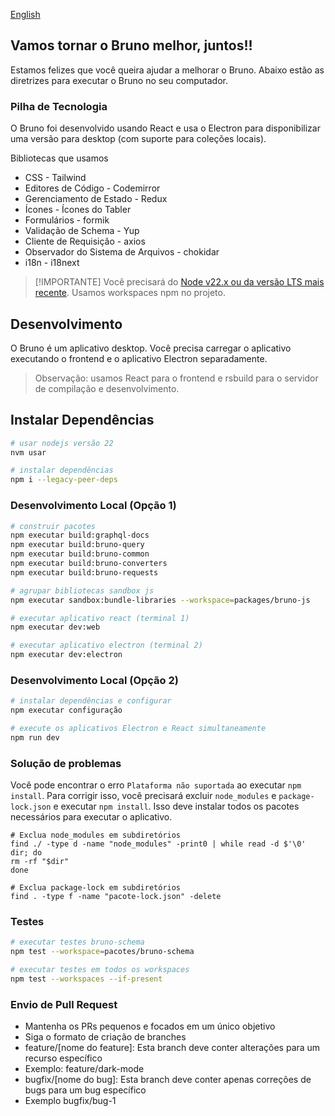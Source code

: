 [English](../../contributing.md)

## Vamos tornar o Bruno melhor, juntos!!

Estamos felizes que você queira ajudar a melhorar o Bruno. Abaixo estão as diretrizes para executar o Bruno no seu computador.

### Pilha de Tecnologia

O Bruno foi desenvolvido usando React e usa o Electron para disponibilizar uma versão para desktop (com suporte para coleções locais).

Bibliotecas que usamos

- CSS - Tailwind
- Editores de Código - Codemirror
- Gerenciamento de Estado - Redux
- Ícones - Ícones do Tabler
- Formulários - formik
- Validação de Schema - Yup
- Cliente de Requisição - axios
- Observador do Sistema de Arquivos - chokidar
- i18n - i18next

> [!IMPORTANTE]
> Você precisará do [Node v22.x ou da versão LTS mais recente](https://nodejs.org/en/). Usamos workspaces npm no projeto.

## Desenvolvimento

O Bruno é um aplicativo desktop. Você precisa carregar o aplicativo executando o frontend e o aplicativo Electron separadamente.

> Observação: usamos React para o frontend e rsbuild para o servidor de compilação e desenvolvimento.

## Instalar Dependências

```bash
# usar nodejs versão 22
nvm usar

# instalar dependências
npm i --legacy-peer-deps
```

### Desenvolvimento Local (Opção 1)

```bash
# construir pacotes
npm executar build:graphql-docs
npm executar build:bruno-query
npm executar build:bruno-common
npm executar build:bruno-converters
npm executar build:bruno-requests

# agrupar bibliotecas sandbox js
npm executar sandbox:bundle-libraries --workspace=packages/bruno-js

# executar aplicativo react (terminal 1)
npm executar dev:web

# executar aplicativo electron (terminal 2)
npm executar dev:electron
```

### Desenvolvimento Local (Opção 2)

```bash
# instalar dependências e configurar
npm executar configuração

# execute os aplicativos Electron e React simultaneamente
npm run dev
```

### Solução de problemas

Você pode encontrar o erro `Plataforma não suportada` ao executar `npm install`. Para corrigir isso, você precisará excluir `node_modules` e `package-lock.json` e executar `npm install`. Isso deve instalar todos os pacotes necessários para executar o aplicativo.

```shell
# Exclua node_modules em subdiretórios
find ./ -type d -name "node_modules" -print0 | while read -d $'\0' dir; do
rm -rf "$dir"
done

# Exclua package-lock em subdiretórios
find . -type f -name "pacote-lock.json" -delete
```

### Testes

```bash
# executar testes bruno-schema
npm test --workspace=pacotes/bruno-schema

# executar testes em todos os workspaces
npm test --workspaces --if-present
```

### Envio de Pull Request

- Mantenha os PRs pequenos e focados em um único objetivo
- Siga o formato de criação de branches
- feature/[nome do feature]: Esta branch deve conter alterações para um recurso específico
- Exemplo: feature/dark-mode
- bugfix/[nome do bug]: Esta branch deve conter apenas correções de bugs para um bug específico
- Exemplo bugfix/bug-1